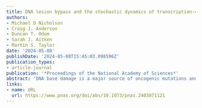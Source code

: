 ```yaml
---
title: DNA lesion bypass and the stochastic dynamics of transcription-coupled repair
authors:
- Michael D Nicholson
- Craig J. Anderson
- Duncan T. Odom
- Sarah J. Aitken
- Martin S. Taylor
date: '2024-05-08'
publishDate: '2024-05-08T15:45:03.098596Z'
publication_types:
- article-journal
publication: '*Proceedings of the National Academy of Sciences*'
abstract: 'DNA base damage is a major source of oncogenic mutations and disruption to gene expression. The stalling of RNA polymerase II (RNAP) at sites of DNA damage and the subsequent triggering of repair processes have major roles in shaping the genome-wide distribution of mutations, clearing barriers to transcription, and minimizing the production of miscoded gene products. Despite its importance for genetic integrity, key mechanistic features of this transcription-coupled repair (TCR) process are controversial or unknown. Here, we exploited a well-powered in vivo mammalian model system to explore the mechanistic properties and parameters of TCR for alkylation damage at fine spatial resolution and with discrimination of the damaged DNA strand. For rigorous interpretation, a generalizable mathematical model of DNA damage and TCR was developed. Fitting experimental data to the model and simulation revealed that RNA polymerases frequently bypass lesions without triggering repair, indicating that small alkylation adducts are unlikely to be an efficient barrier to gene expression. Following a burst of damage, the efficiency of transcription-coupled repair gradually decays through gene bodies with implications for the occurrence and accurate inference of driver mutations in cancer. The reinitation of transcription from the repair site is not a general feature of transcription-coupled repair, and the observed data is consistent with reinitiation never taking place. Collectively, these results reveal how the directional but stochastic activity of TCR shapes the distribution of mutations following DNA damage.'
links:
- name: URL
  url: https://www.pnas.org/doi/abs/10.1073/pnas.2403871121
---
```


